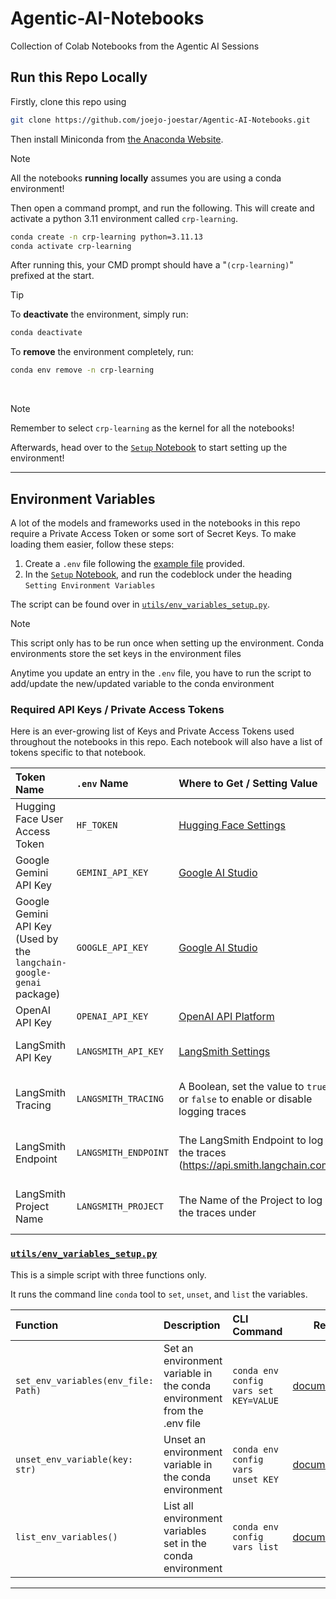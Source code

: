 # Agentic-AI-Notebooks

Collection of Colab Notebooks from the Agentic AI Sessions

## Run this Repo Locally

Firstly, clone this repo using

```bash
git clone https://github.com/joejo-joestar/Agentic-AI-Notebooks.git
```

Then install Miniconda from [the Anaconda Website](https://docs.anaconda.com/miniconda/install/).

> [!NOTE]
> All the notebooks **running locally** assumes you are using a conda environment!

Then open a command prompt, and run the following. This will create and activate a python 3.11 environment called `crp-learning`.

```bash
conda create -n crp-learning python=3.11.13
conda activate crp-learning
```

After running this, your CMD prompt should have a "`(crp-learning)`" prefixed at the start.

> [!TIP]
> To **deactivate** the environment, simply run:
>
> ```bash
> conda deactivate
> ```
>
> To **remove** the environment completely, run:
>
> ```bash
> conda env remove -n crp-learning
> ```

<br/>

> [!NOTE]
> Remember to select `crp-learning` as the kernel for all the notebooks!

Afterwards, head over to the [`Setup` Notebook](.Setup.ipynb) to start setting up the environment!

---

## Environment Variables

A lot of the models and frameworks used in the notebooks in this repo require a Private Access Token or some sort of Secret Keys.
To make loading them easier, follow these steps:

1. Create a `.env` file following the [example file](.env.example) provided.
2. In the [`Setup` Notebook](.Setup.ipynb), and run the codeblock under the heading `Setting Environment Variables`

The script can be found over in [`utils/env_variables_setup.py`](utils/env_variables_setup.py).

> [!NOTE]
> This script only has to be run once when setting up the environment. Conda environments store the set keys in the environment files
>
> Anytime you update an entry in the `.env` file, you have to run the script to add/update the new/updated variable to the conda environment

### Required API Keys / Private Access Tokens

Here is an ever-growing list of Keys and Private Access Tokens used throughout the notebooks in this repo. Each notebook will also have a list of tokens specific to that notebook.

| Token Name                                                           | `.env` Name          | Where to Get / Setting Value                                                      |                                                                                                                                                                        Reference |
| :------------------------------------------------------------------- | :------------------- | :-------------------------------------------------------------------------------- | -------------------------------------------------------------------------------------------------------------------------------------------------------------------------------: |
| Hugging Face User Access Token                                       | `HF_TOKEN`           | [Hugging Face Settings](https://huggingface.co/settings/tokens)                   |                                                                                                                                 [Hugging Face Docs](https://huggingface.co/docs) |
| Google Gemini API Key                                                | `GEMINI_API_KEY`     | [Google AI Studio](https://aistudio.google.com/api-keys)                          |                                                                                                              [Gemini API Docs](https://ai.google.dev/gemini-api/docs/quickstart) |
| Google Gemini API Key (Used by the `langchain-google-genai` package) | `GOOGLE_API_KEY`     | [Google AI Studio](https://aistudio.google.com/api-keys)                          | [Gemini API Docs](https://ai.google.dev/gemini-api/docs/quickstart) and [LangChain Google Integration Docs](https://docs.langchain.com/oss/python/integrations/providers/google) |
| OpenAI API Key                                                       | `OPENAI_API_KEY`     | [OpenAI API Platform](https://platform.openai.com/settings/organization/api-keys) |                                                                                              [OpenAI API Reference](https://platform.openai.com/docs/api-reference/introduction) |
| LangSmith API Key                                                    | `LANGSMITH_API_KEY`  | [LangSmith Settings](https://smith.langchain.com/settings)                        |                                                                                                             [LangSmith API Reference](https://docs.langchain.com/langsmith/home) |
| LangSmith Tracing                                                    | `LANGSMITH_TRACING`  | A Boolean, set the value to `true` or `false` to enable or disable logging traces |                                                                           [LangSmith Observability API Reference](https://docs.langchain.com/langsmith/observability-quickstart) |
| LangSmith Endpoint                                                   | `LANGSMITH_ENDPOINT` | The LangSmith Endpoint to log the traces (<https://api.smith.langchain.com>)      |                                                                           [LangSmith Observability API Reference](https://docs.langchain.com/langsmith/observability-quickstart) |
| LangSmith Project Name                                               | `LANGSMITH_PROJECT`  | The Name of the Project to log the traces under                                   |                                                                           [LangSmith Observability API Reference](https://docs.langchain.com/langsmith/observability-quickstart) |

### [`utils/env_variables_setup.py`](utils/env_variables_setup.py)

This is a simple script with three functions only.

It runs the command line `conda` tool to `set`, `unset`, and `list` the variables.

| Function                            | Description                                                             | CLI Command                           |                                                                                           Reference |
| :---------------------------------- | :---------------------------------------------------------------------- | :------------------------------------ | --------------------------------------------------------------------------------------------------: |
| `set_env_variables(env_file: Path)` | Set an environment variable in the conda environment from the .env file | `conda env config vars set KEY=VALUE` |   [documentation](https://docs.conda.io/projects/conda/en/stable/commands/env/config/vars/set.html) |
| `unset_env_variable(key: str)`      | Unset an environment variable in the conda environment                  | `conda env config vars unset KEY`     | [documentation](https://docs.conda.io/projects/conda/en/stable/commands/env/config/vars/unset.html) |
| `list_env_variables()`              | List all environment variables set in the conda environment             | `conda env config vars list`          |  [documentation](https://docs.conda.io/projects/conda/en/stable/commands/env/config/vars/list.html) |

---
